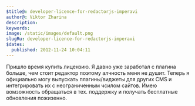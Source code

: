 ```yaml
---
$title@: developer-licence-for-redactorjs-imperavi
author@: Viktor Zharina
description: 
keywords: 
image: /static/images/default.png
slugRu: developer-licence-for-redactorjs-imperavi
$dates:
  published: 2012-11-24 10:04:11
---
```

Пришло время купить лицензию. Я давно уже заработал с плагина больше, чем стоит редактор поэтому алчность меня не душит. Теперь я официально могу выпускать плагины/виджеты для других CMS и интегрировать их с неограниченным чсилом сайтов. Имею вомзожность обращаться в тех. поддержку и получать бесплатные обновления пожизенно.
